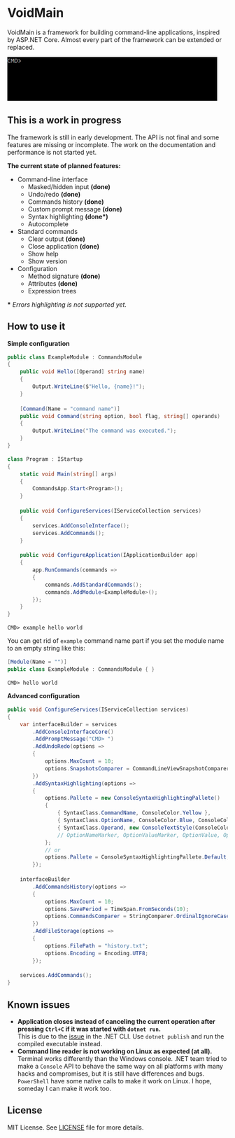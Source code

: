 # VoidMain
VoidMain is a framework for building command-line applications, inspired by ASP.NET Core.
Almost every part of the framework can be extended or replaced.

![demo](demo.gif)

## This is a work in progress

The framework is still in early development. The API is not final and some features are missing or incomplete. The work on the documentation and performance is not started yet.

**The current state of planned features:**
- Command-line interface
  - Masked/hidden input **(done)**
  - Undo/redo **(done)**
  - Commands history **(done)**
  - Custom prompt message **(done)**
  - Syntax highlighting **(done\*)**
  - Autocomplete
- Standard commands
  - Clear output **(done)**
  - Close application **(done)**
  - Show help
  - Show version
- Configuration
  - Method signature **(done)**
  - Attributes **(done)**
  - Expression trees

**\*** *Errors highlighting is not supported yet.*

## How to use it 

**Simple configuration**

```csharp
public class ExampleModule : CommandsModule
{
    public void Hello([Operand] string name)
    {
        Output.WriteLine($"Hello, {name}!");
    }

    [Command(Name = "command name")]
    public void Command(string option, bool flag, string[] operands)
    {
        Output.WriteLine("The command was executed.");
    }
}
```

```csharp
class Program : IStartup
{
    static void Main(string[] args)
    {
        CommandsApp.Start<Program>();
    }

    public void ConfigureServices(IServiceCollection services)
    {
        services.AddConsoleInterface();
        services.AddCommands();
    }

    public void ConfigureApplication(IApplicationBuilder app)
    {
        app.RunCommands(commands =>
        {
            commands.AddStandardCommands();
            commands.AddModule<ExampleModule>();
        });
    }
}
```

```
CMD> example hello world
```

You can get rid of `example` command name part if you set the module name to an empty string like this:
```csharp
[Module(Name = "")]
public class ExampleModule : CommandsModule { }
```
```
CMD> hello world
```

**Advanced configuration**
```csharp
public void ConfigureServices(IServiceCollection services)
{
    var interfaceBuilder = services
        .AddConsoleInterfaceCore()
        .AddPromptMessage("CMD> ")
        .AddUndoRedo(options =>
        {
            options.MaxCount = 10;
            options.SnapshotsComparer = CommandLineViewSnapshotComparer.IgnoreCursor;
        })
        .AddSyntaxHighlighting(options =>
        {
            options.Pallete = new ConsoleSyntaxHighlightingPallete()
            {
                { SyntaxClass.CommandName, ConsoleColor.Yellow },
                { SyntaxClass.OptionName, ConsoleColor.Blue, ConsoleColor.Yellow },
                { SyntaxClass.Operand, new ConsoleTextStyle(ConsoleColor.DarkCyan) }
                // OptionNameMarker, OptionValueMarker, OptionValue, OperandsSectionMarker
            };
            // or
            options.Pallete = ConsoleSyntaxHighlightingPallete.Default;
        });

    interfaceBuilder
        .AddCommandsHistory(options =>
        {
            options.MaxCount = 10;
            options.SavePeriod = TimeSpan.FromSeconds(10);
            options.CommandsComparer = StringComparer.OrdinalIgnoreCase;
        })
        .AddFileStorage(options =>
        {
            options.FilePath = "history.txt";
            options.Encoding = Encoding.UTF8;
        });

    services.AddCommands();
}
```

## Known issues

- **Application closes instead of canceling the current operation after pressing `Ctrl+C` if it was started with `dotnet run`.**<br>This is due to the [issue](https://github.com/dotnet/cli/issues/812) in the .NET CLI. Use `dotnet publish` and run the compiled executable instead.
- **Command line reader is not working on Linux as expected (at all).**<br>Terminal works differently than the Windows console. .NET team tried to make a `Console` API to behave the same way on all platforms with many hacks and compromises, but it is still have differences and bugs. `PowerShell` have some native calls to make it work on Linux. I hope, someday I can make it work too.

## License
MIT License. See [LICENSE](LICENSE) file for more details.